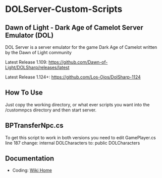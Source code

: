 DOLServer-Custom-Scripts
========

Dawn of Light - Dark Age of Camelot Server Emulator (DOL)
----

DOL Server is a server emulator for the game Dark Age of Camelot written by the Dawn of Light community

Latest Release 1.109: https://github.com/Dawn-of-Light/DOLSharp/releases/latest

Latest Release 1.124+: https://github.com/Los-Ojos/DolSharp-1124

How To Use
----

Just copy the working directory, or what ever scripts you want into the /customnpcs directory and then start server.

BPTransferNpc.cs
----

To get this script to work in both versions you need to edit GamePlayer.cs line 187 change: internal DOLCharacters to: public DOLCharacters

Documentation
----

 - Coding: [Wiki Home](https://github.com/Dawn-of-Light/DOLSharp/wiki)

